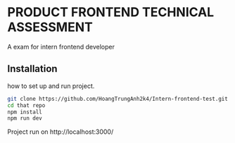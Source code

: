 # PRODUCT FRONTEND TECHNICAL ASSESSMENT

A exam for  intern frontend developer

## Installation

how to set up and run  project.

```bash
git clone https://github.com/HoangTrungAnh2k4/Intern-frontend-test.git
cd that repo
npm install
npm run dev
```

Project run on http://localhost:3000/
